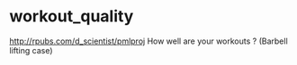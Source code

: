 # workout_quality
http://rpubs.com/d_scientist/pmlproj
How well are your workouts ? (Barbell lifting case)
